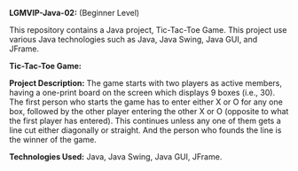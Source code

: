 **LGMVIP-Java-02:** (Beginner Level)

This repository contains a Java project, Tic-Tac-Toe Game. This project use various Java technologies such as Java, Java Swing, Java GUI, and JFrame.

**Tic-Tac-Toe Game:**

**Project Description:**
    The game starts with two players as active members, having a one-print board on the screen which displays 9 boxes (i.e., 30). The first person who starts the game has to enter either X or O for any one box, followed by the other player entering the other X or O (opposite to what the first player has entered). This continues unless any one of them gets a line cut either diagonally or straight. And the person who founds the line is the winner of the game.

**Technologies Used:**
    Java,
Java Swing,
Java GUI,
JFrame.
